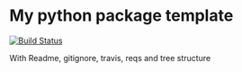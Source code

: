 # My python package template

[![Build Status](https://travis-ci.com/zaccharieramzi/my-python-package-template.svg?token=wHL4tmyGD3TP6bSo6Mdh&branch=master)](https://travis-ci.com/zaccharieramzi/my-python-package-template)

With Readme, gitignore, travis, reqs and tree structure
